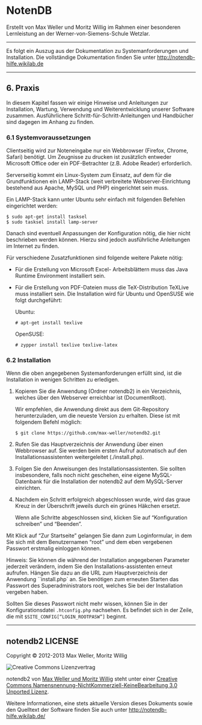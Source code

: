 # NotenDB #

Erstellt von Max Weller und Moritz Willig im Rahmen einer besonderen
Lernleistung an der Werner-von-Siemens-Schule Wetzlar.


-----

Es folgt ein Auszug aus der Dokumentation zu Systemanforderungen und Installation. Die vollständige Dokumentation finden Sie unter http://notendb-hilfe.wikilab.de

-----


## 6. Praxis ##
In diesem Kapitel fassen wir einige Hinweise und Anleitungen zur Installation, Wartung, Verwendung und Weiterentwicklung unserer Software zusammen. Ausführlichere Schritt-für-Schritt-Anleitungen und Handbücher sind dagegen im Anhang zu finden.

### 6.1 Systemvoraussetzungen ###
Clientseitig wird zur Noteneingabe nur ein Webbrowser (Firefox, Chrome, Safari) benötigt.
Um Zeugnisse zu drucken ist zusätzlich entweder Microsoft Office oder ein PDF-Betrachter (z.B. Adobe Reader) erforderlich.

Serverseitig kommt ein Linux-System zum Einsatz, auf dem für die Grundfunktionen ein LAMP-Stack (weit verbreitete Webserver-Einrichtung bestehend aus Apache, MySQL und PHP) eingerichtet sein muss.

Ein LAMP-Stack kann unter Ubuntu sehr einfach mit folgenden Befehlen eingerichtet werden:
```
$ sudo apt-get install tasksel
$ sudo tasksel install lamp-server
```

Danach sind eventuell Anpassungen der Konfiguration nötig, die hier nicht beschrieben werden können. Hierzu sind jedoch ausführliche Anleitungen im Internet zu finden. 

Für verschiedene Zusatzfunktionen sind folgende weitere Pakete nötig:

 *  Für die Erstellung von Microsoft Excel- Arbeitsblättern muss das Java Runtime Environment installiert sein.
 *  Für die Erstellung von PDF-Dateien muss die TeX-Distribution TeXLive muss installiert sein. 
    Die Installation wird für Ubuntu und OpenSUSE wie folgt durchgeführt:
    
    Ubuntu:    
    ```
    # apt-get install texlive
    ```
    
    OpenSUSE:    
    ```
    # zypper install texlive texlive-latex
    ```

### 6.2 Installation ###
Wenn die oben angegebenen Systemanforderungen erfüllt sind, ist die Installation in wenigen Schritten zu erledigen.

  1.  Kopieren Sie die Anwendung (Ordner notendb2) in ein Verzeichnis, welches über den Webserver erreichbar ist (DocumentRoot).

      Wir empfehlen, die Anwendung direkt aus dem Git-Repository herunterzuladen, um die neueste Version zu erhalten. Diese ist mit folgendem Befehl möglich:

      ```
      $ git clone https://github.com/max-weller/notendb2.git
      ```

  2.  Rufen Sie das Hauptverzeichnis der Anwendung über einen Webbrowser auf. 
      Sie werden beim ersten Aufruf automatisch auf den Installationsassistenten
      weitergeleitet (./install.php).

  3.  Folgen Sie den Anweisungen des Installationsassistenten.
      Sie sollten insbesondere, falls noch nicht geschehen, eine eigene MySQL-Datenbank für die 
      Installation der notendb2 auf dem MySQL-Server einrichten.

  4.  Nachdem ein Schritt erfolgreich abgeschlossen wurde, wird das graue Kreuz in der Überschrift 
      jeweils durch ein grünes Häkchen ersetzt.

      Wenn alle Schritte abgeschlossen sind, klicken Sie auf “Konfiguration schreiben” und “Beenden”.
         

Mit Klick auf “Zur Startseite” gelangen Sie dann zum Loginformular, in dem Sie sich mit dem Benutzernamen “root” und dem eben vergebenen Passwort erstmalig einloggen können.
 
Hinweis: Sie können die während der Installation angegebenen Parameter jederzeit verändern, indem Sie den Installations-assistenten erneut aufrufen. Hängen Sie dazu an die URL zum Hauptverzeichnis der Anwendung ``install.php` an. Sie benötigen zum erneuten Starten das Passwort des Superadministrators root, welches Sie bei der Installation vergeben haben.

Sollten Sie dieses Passwort nicht mehr wissen, können Sie in der Konfigurationsdatei ``.htconfig.php`` nachsehen. Es befindet sich in der Zeile, die mit ``$SITE_CONFIG[“LOGIN_ROOTPASW”]`` beginnt.


------------


## notendb2 LICENSE ###############################

Copyright © 2012-2013 Max Weller, Moritz Willig

![Creative Commons Lizenzvertrag](http://i.creativecommons.org/l/by-nc-nd/3.0/88x31.png)

notendb2 von [Max Weller und Moritz Willig](http://notendb-hilfe.wikilab.de) steht unter
einer [Creative Commons Namensnennung-NichtKommerziell-KeineBearbeitung 3.0 Unported Lizenz](http://creativecommons.org/licenses/by-nc-nd/3.0/deed.de).

Weitere Informationen, eine stets aktuelle Version
dieses Dokuments sowie den Quelltext der Software
finden Sie auch unter http://notendb-hilfe.wikilab.de/


